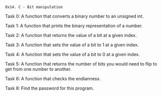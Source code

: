 	0x14. C - Bit manipulation

Task 0:
	A function that converts a binary number to an unsigned int.

Task 1:
	A function that prints the binary representation of a number.

Task 2:
	A function that returns the value of a bit at a given index.

Task 3:
	A function that sets the value of a bit to 1 at a given index.

Task 4:
	A function that sets the value of a bit to 0 at a given index.

Task 5:
	A function that returns the number of bits you would need to flip to get from one number to another.

Task 6:
	A function that checks the endianness.

Task 8:
	Find the password for this program.
